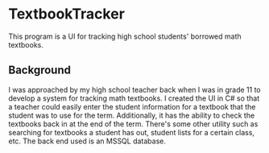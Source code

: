 TextbookTracker
===============

This program is a UI for tracking high school students' borrowed math textbooks. 

Background
----------
I was approached by my high school teacher back when I was in grade 11 to develop a system for tracking math textbooks. I created the UI in C# so that a teacher could easily enter the student information for a textbook that the student was to use for the term. Additionally, it has the ability to check the textbooks back in at the end of the term. There's some other utility such as searching for textbooks a student has out, student lists for a certain class, etc. The back end used is an MSSQL database.
